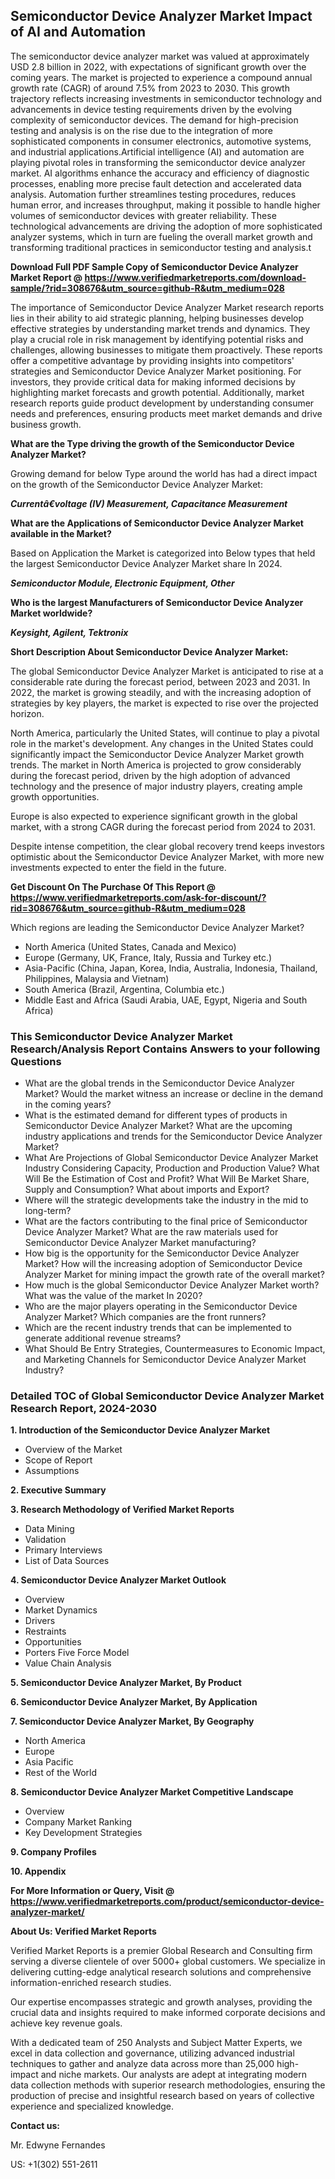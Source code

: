 <h2>Semiconductor Device Analyzer Market Impact of AI and Automation</h2>The semiconductor device analyzer market was valued at approximately USD 2.8 billion in 2022, with expectations of significant growth over the coming years. The market is projected to experience a compound annual growth rate (CAGR) of around 7.5% from 2023 to 2030. This growth trajectory reflects increasing investments in semiconductor technology and advancements in device testing requirements driven by the evolving complexity of semiconductor devices. The demand for high-precision testing and analysis is on the rise due to the integration of more sophisticated components in consumer electronics, automotive systems, and industrial applications.Artificial intelligence (AI) and automation are playing pivotal roles in transforming the semiconductor device analyzer market. AI algorithms enhance the accuracy and efficiency of diagnostic processes, enabling more precise fault detection and accelerated data analysis. Automation further streamlines testing procedures, reduces human error, and increases throughput, making it possible to handle higher volumes of semiconductor devices with greater reliability. These technological advancements are driving the adoption of more sophisticated analyzer systems, which in turn are fueling the overall market growth and transforming traditional practices in semiconductor testing and analysis.t</p><p id="" class=""><strong>Download Full PDF Sample Copy of Semiconductor Device Analyzer Market Report @ <a href="https://www.verifiedmarketreports.com/download-sample/?rid=308676&utm_source=github-R&utm_medium=028" target="_blank">https://www.verifiedmarketreports.com/download-sample/?rid=308676&utm_source=github-R&utm_medium=028</a></strong></p><p>The importance of&nbsp;Semiconductor Device Analyzer Market research reports lies in their ability to aid strategic planning, helping businesses develop effective strategies by understanding market trends and dynamics. They play a crucial role in risk management by identifying potential risks and challenges, allowing businesses to mitigate them proactively. These reports offer a competitive advantage by providing insights into competitors' strategies and Semiconductor Device Analyzer Market positioning. For investors, they provide critical data for making informed decisions by highlighting market forecasts and growth potential. Additionally, market research reports guide product development by understanding consumer needs and preferences, ensuring products meet market demands and drive business growth.</p><p><strong>What are the&nbsp;Type driving the growth of the Semiconductor Device Analyzer Market?</strong></p><p id="" class="">Growing demand for below Type around the world has had a direct impact on the growth of the Semiconductor Device Analyzer Market:</p><em><strong>Currentâ€voltage (IV) Measurement, Capacitance Measurement</strong></em></p><strong>What are the&nbsp;Applications&nbsp;of Semiconductor Device Analyzer Market available in the Market?</strong></p><p id="" class="">Based on Application the Market is categorized into Below types that held the largest Semiconductor Device Analyzer Market share In 2024.</p><em><strong>Semiconductor Module, Electronic Equipment, Other</strong></em></p><strong>Who is the largest Manufacturers of Semiconductor Device Analyzer Market worldwide?</strong></p><p><em><strong>Keysight, Agilent, Tektronix</strong></em></p><p id="" class=""><strong>Short Description About Semiconductor Device Analyzer Market:</strong></p><p>The global Semiconductor Device Analyzer Market is anticipated to rise at a considerable rate during the forecast period, between 2023 and 2031. In 2022, the market is growing steadily, and with the increasing adoption of strategies by key players, the market is expected to rise over the projected horizon.</p><p>North America, particularly the United States, will continue to play a pivotal role in the market's development. Any changes in the United States could significantly impact the Semiconductor Device Analyzer Market growth trends. The market in North America is projected to grow considerably during the forecast period, driven by the high adoption of advanced technology and the presence of major industry players, creating ample growth opportunities.</p><p>Europe is also expected to experience significant growth in the global market, with a strong CAGR during the forecast period from 2024 to 2031.</p><p>Despite intense competition, the clear global recovery trend keeps investors optimistic about the Semiconductor Device Analyzer Market, with more new investments expected to enter the field in the future.</p><p id="" class=""><strong>Get Discount On The Purchase Of This Report @ <a href="https://www.verifiedmarketreports.com/ask-for-discount/?rid=308676&utm_source=github-R&utm_medium=028" target="_blank">https://www.verifiedmarketreports.com/ask-for-discount/?rid=308676&utm_source=github-R&utm_medium=028</a></strong></p>Which regions are leading the Semiconductor Device Analyzer Market?</p><ul><li>North America (United States, Canada and Mexico)</li><li>Europe (Germany, UK, France, Italy, Russia and Turkey etc.)</li><li>Asia-Pacific (China, Japan, Korea, India, Australia, Indonesia, Thailand, Philippines, Malaysia and Vietnam)</li><li>South America (Brazil, Argentina, Columbia etc.)</li><li>Middle East and Africa (Saudi Arabia, UAE, Egypt, Nigeria and South Africa)</li></ul><h3 id="" class="">This Semiconductor Device Analyzer Market Research/Analysis Report Contains Answers to your following Questions</h3><ul><li>What are the global trends in the Semiconductor Device Analyzer Market? Would the market witness an increase or decline in the demand in the coming years?</li><li>What is the estimated demand for different types of products in Semiconductor Device Analyzer Market? What are the upcoming industry applications and trends for the Semiconductor Device Analyzer Market?</li><li>What Are Projections of Global Semiconductor Device Analyzer Market Industry Considering Capacity, Production and Production Value? What Will Be the Estimation of Cost and Profit? What Will Be Market Share, Supply and Consumption? What about imports and Export?</li><li>Where will the strategic developments take the industry in the mid to long-term?</li><li>What are the factors contributing to the final price of Semiconductor Device Analyzer Market? What are the raw materials used for Semiconductor Device Analyzer Market manufacturing?</li><li>How big is the opportunity for the Semiconductor Device Analyzer Market? How will the increasing adoption of Semiconductor Device Analyzer Market for mining impact the growth rate of the overall market?</li><li>How much is the global Semiconductor Device Analyzer Market worth? What was the value of the market In 2020?</li><li>Who are the major players operating in the Semiconductor Device Analyzer Market? Which companies are the front runners?</li><li>Which are the recent industry trends that can be implemented to generate additional revenue streams?</li><li>What Should Be Entry Strategies, Countermeasures to Economic Impact, and Marketing Channels for Semiconductor Device Analyzer Market Industry?</li></ul><h3 id="" class="">Detailed TOC of Global Semiconductor Device Analyzer Market Research Report, 2024-2030</h3><p id="" class=""><strong>1. Introduction of the Semiconductor Device Analyzer Market</strong></p><ul><li>Overview of the Market</li><li>Scope of Report</li><li>Assumptions</li></ul><p id="" class=""><strong>2. Executive Summary</strong></p><p id="" class=""><strong>3. Research Methodology of Verified Market Reports</strong></p><ul><li>Data Mining</li><li>Validation</li><li>Primary Interviews</li><li>List of Data Sources</li></ul><p id="" class=""><strong>4. Semiconductor Device Analyzer Market Outlook</strong></p><ul><li>Overview</li><li>Market Dynamics</li><li>Drivers</li><li>Restraints</li><li>Opportunities</li><li>Porters Five Force Model</li><li>Value Chain Analysis</li></ul><p id="" class=""><strong>5. Semiconductor Device Analyzer Market, By Product</strong></p><p id="" class=""><strong>6. Semiconductor Device Analyzer Market, By Application</strong></p><p id="" class=""><strong>7. Semiconductor Device Analyzer Market, By Geography</strong></p><ul><li>North America</li><li>Europe</li><li>Asia Pacific</li><li>Rest of the World</li></ul><p id="" class=""><strong>8. Semiconductor Device Analyzer Market Competitive Landscape</strong></p><ul><li>Overview</li><li>Company Market Ranking</li><li>Key Development Strategies</li></ul><p id="" class=""><strong>9. Company Profiles</strong></p><p id="" class=""><strong>10. Appendix</strong></p><p id="" class=""><strong>For More Information or Query, Visit @ <a href="https://www.verifiedmarketreports.com/product/semiconductor-device-analyzer-market/" target="_blank">https://www.verifiedmarketreports.com/product/semiconductor-device-analyzer-market/</a></strong></p><p id="" class=""><strong>About Us: Verified Market Reports</strong></p><p id="" class="">Verified Market Reports is a premier Global Research and Consulting firm serving a diverse clientele of over 5000+ global customers. We specialize in delivering cutting-edge analytical research solutions and comprehensive information-enriched research studies.</p><p id="" class="">Our expertise encompasses strategic and growth analyses, providing the crucial data and insights required to make informed corporate decisions and achieve key revenue goals.</p><p id="" class="">With a dedicated team of 250 Analysts and Subject Matter Experts, we excel in data collection and governance, utilizing advanced industrial techniques to gather and analyze data across more than 25,000 high-impact and niche markets. Our analysts are adept at integrating modern data collection methods with superior research methodologies, ensuring the production of precise and insightful research based on years of collective experience and specialized knowledge.</p><p id="" class=""><strong>Contact us:</strong></p><p id="" class="">Mr. Edwyne Fernandes</p><p id="" class="">US: +1(302) 551-2611</p>